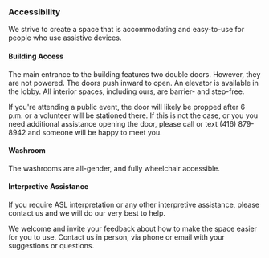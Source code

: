 ### Accessibility

We strive to create a space that is accommodating and easy-to-use for people who use assistive devices.

#### Building Access

The main entrance to the building features two double doors. However, they are not powered. The doors push inward to open. An elevator is available in the lobby. All interior spaces, including ours, are barrier- and step-free.

If you're attending a public event, the door will likely be propped after 6 p.m. or a volunteer will be stationed there. If this is not the case, or you you need additional assistance opening the door, please call or text (416) 879-8942 and someone will be happy to meet you.

#### Washroom

The washrooms are all-gender, and fully wheelchair accessible. 

#### Interpretive Assistance

If you require ASL interpretation or any other interpretive assistance, please contact us and we will do our very best to help.

We welcome and invite your feedback about how to make the space easier for you to use. Contact us in person, via phone or email with your suggestions or questions.
